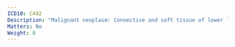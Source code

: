 ```yaml
---
ICD10: C492
Description: "Malignant neoplasm: Connective and soft tissue of lower limb, including hip"
Matters: No
Weight: 0
---
```



